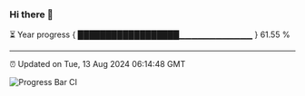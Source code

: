 ### Hi there 👋

⏳ Year progress { ██████████████████▁▁▁▁▁▁▁▁▁▁▁▁ } 61.55 %

---

⏰ Updated on Tue, 13 Aug 2024 06:14:48 GMT

![Progress Bar CI](https://github.com/code-lakshay/GitHub-Actions-Demo/workflows/Progress%20Bar%20CI/badge.svg)
